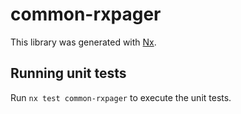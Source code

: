 # common-rxpager

This library was generated with [Nx](https://nx.dev).

## Running unit tests

Run `nx test common-rxpager` to execute the unit tests.
